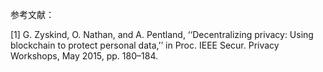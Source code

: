 参考文献：

[1] G. Zyskind, O. Nathan, and A. Pentland, ‘‘Decentralizing privacy: Using
blockchain to protect personal data,’’ in Proc. IEEE Secur. Privacy Workshops,
May 2015, pp. 180–184.